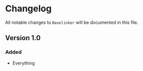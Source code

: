 # Changelog

All notable changes to `Baselinker` will be documented in this file.

## Version 1.0

### Added
- Everything

